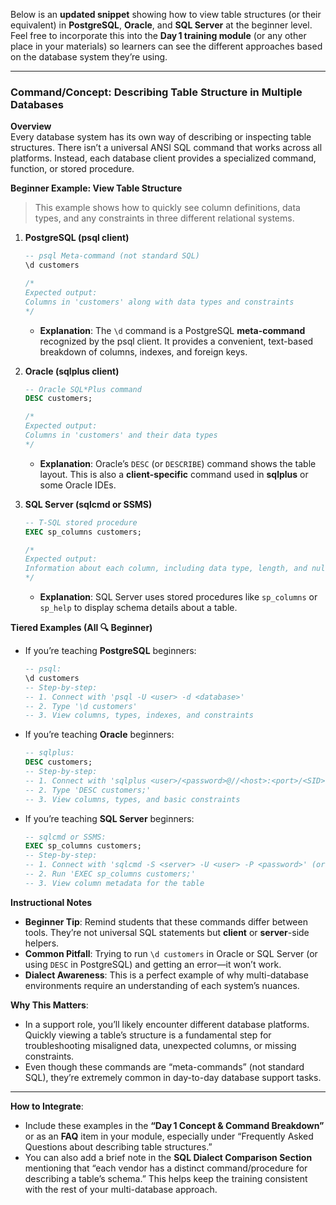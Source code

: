 Below is an **updated snippet** showing how to view table structures (or their equivalent) in **PostgreSQL**, **Oracle**, and **SQL Server** at the beginner level. Feel free to incorporate this into the **Day 1 training module** (or any other place in your materials) so learners can see the different approaches based on the database system they’re using.

---

### **Command/Concept: Describing Table Structure in Multiple Databases**

**Overview**  
Every database system has its own way of describing or inspecting table structures. There isn’t a universal ANSI SQL command that works across all platforms. Instead, each database client provides a specialized command, function, or stored procedure.

**Beginner Example: View Table Structure**

> This example shows how to quickly see column definitions, data types, and any constraints in three different relational systems.

1. **PostgreSQL (psql client)**  
   ```sql
   -- psql Meta-command (not standard SQL)
   \d customers
   
   /*
   Expected output:
   Columns in 'customers' along with data types and constraints
   */
   ```
   - **Explanation**: The `\d` command is a PostgreSQL **meta-command** recognized by the psql client. It provides a convenient, text-based breakdown of columns, indexes, and foreign keys.

2. **Oracle (sqlplus client)**  
   ```sql
   -- Oracle SQL*Plus command
   DESC customers;
   
   /*
   Expected output:
   Columns in 'customers' and their data types
   */
   ```
   - **Explanation**: Oracle’s `DESC` (or `DESCRIBE`) command shows the table layout. This is also a **client-specific** command used in **sqlplus** or some Oracle IDEs.

3. **SQL Server (sqlcmd or SSMS)**  
   ```sql
   -- T-SQL stored procedure
   EXEC sp_columns customers;
   
   /*
   Expected output:
   Information about each column, including data type, length, and nullability
   */
   ```
   - **Explanation**: SQL Server uses stored procedures like `sp_columns` or `sp_help` to display schema details about a table.  

**Tiered Examples (All 🔍 Beginner)**

- If you’re teaching **PostgreSQL** beginners:
  ```sql
  -- psql:
  \d customers
  -- Step-by-step: 
  -- 1. Connect with 'psql -U <user> -d <database>'
  -- 2. Type '\d customers'
  -- 3. View columns, types, indexes, and constraints
  ```

- If you’re teaching **Oracle** beginners:
  ```sql
  -- sqlplus:
  DESC customers;
  -- Step-by-step:
  -- 1. Connect with 'sqlplus <user>/<password>@//<host>:<port>/<SID>'
  -- 2. Type 'DESC customers;'
  -- 3. View columns, types, and basic constraints
  ```

- If you’re teaching **SQL Server** beginners:
  ```sql
  -- sqlcmd or SSMS:
  EXEC sp_columns customers;
  -- Step-by-step:
  -- 1. Connect with 'sqlcmd -S <server> -U <user> -P <password>' (or use SSMS)
  -- 2. Run 'EXEC sp_columns customers;'
  -- 3. View column metadata for the table
  ```

**Instructional Notes**

- **Beginner Tip**: Remind students that these commands differ between tools. They’re not universal SQL statements but **client** or **server**-side helpers.  
- **Common Pitfall**: Trying to run `\d customers` in Oracle or SQL Server (or using `DESC` in PostgreSQL) and getting an error—it won’t work.  
- **Dialect Awareness**: This is a perfect example of why multi-database environments require an understanding of each system’s nuances.  

**Why This Matters**:  
- In a support role, you’ll likely encounter different database platforms. Quickly viewing a table’s structure is a fundamental step for troubleshooting misaligned data, unexpected columns, or missing constraints.  
- Even though these commands are “meta-commands” (not standard SQL), they’re extremely common in day-to-day database support tasks.

---

**How to Integrate**: 
- Include these examples in the **“Day 1 Concept & Command Breakdown”** or as an **FAQ** item in your module, especially under “Frequently Asked Questions about describing table structures.”  
- You can also add a brief note in the **SQL Dialect Comparison Section** mentioning that “each vendor has a distinct command/procedure for describing a table’s schema.” This helps keep the training consistent with the rest of your multi-database approach.